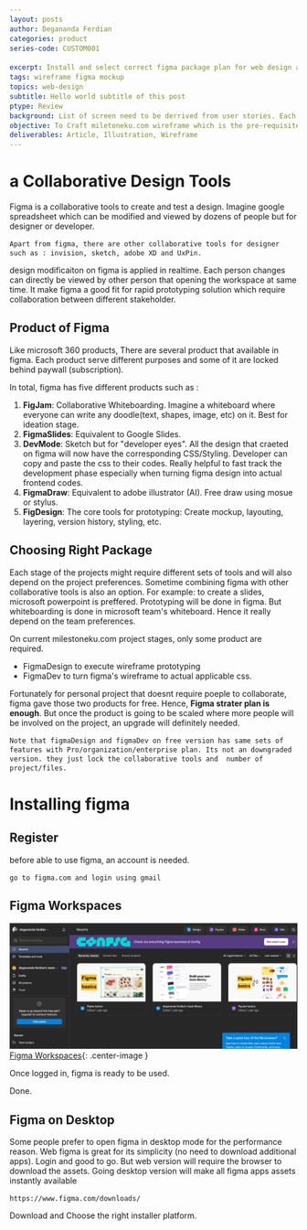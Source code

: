 ```yaml
---
layout: posts
author: Degananda Ferdian
categories: product
series-code: CUSTOM001

excerpt: Install and select correct figma package plan for web design and development
tags: wireframe figma mockup
topics: web-design
subtitle: Hello world subtitle of this post
ptype: Review
background: List of screen need to be derrived from user stories. Each screen will be created on figma to understand the user journey. Once the wireframe is finalized then ERD can be created.
objective: To Craft miletoneku.com wireframe which is the pre-requisite of creating  entity relationship diagram(ERD).
deliverables: Article, Illustration, Wireframe
---
```


# a Collaborative Design Tools

Figma is a collaborative  tools to create and test a design. Imagine google spreadsheet which can be modified and viewed by dozens of people but for designer or developer.

    Apart from figma, there are other collaborative tools for designer such as : invision, sketch, adobe XD and UxPin.

design modificaiton on figma is applied in realtime. Each person changes can directly be viewed by other person that opening the workspace at same time. It make figma a good fit for rapid prototyping solution which require collaboration between different stakeholder.

## Product of Figma

Like microsoft 360 products, There are several product that available in figma. Each product serve different purposes and some of it are locked behind paywall (subscription).

In total, figma has five different products such as :

1. **FigJam**: Collaborative Whiteboarding. Imagine a whiteboard where everyone can write any doodle(text, shapes, image, etc) on it. Best for ideation stage.
2. **FigmaSlides**: Equivalent to Google Slides.
3. **DevMode**: Sketch but for "developer eyes". All the design that craeted on figma will now have the corresponding CSS/Styling. Developer can copy and paste the css to their codes. Really helpful to fast track the development phase especially when turning figma design into actual frontend codes.
4. **FigmaDraw**: Equivalent to adobe illustrator (AI). Free draw using mosue or stylus.
5. **FigDesign**: The core tools for prototyping: Create mockup, layouting, layering, version history, styling, etc.

## Choosing Right Package

Each stage of the projects might require different sets of tools and will also depend on the project preferences. Sometime combining figma with other collaborative tools is also an option. For example: to create a slides, microsoft powerpoint is preffered. Prototyping will be done in figma. But whiteboarding is done in microsoft team's whiteboard. Hence it really depend on the team preferences.

On current milestoneku.com project stages, only some product are required. 

- FigmaDesign to execute wireframe prototyping
- FigmaDev to turn figma's wireframe to actual applicable css.

Fortunately for personal project that doesnt require poeple to collaborate, figma gave those two products for free. Hence, **Figma strater plan is enough**. But once the product is going to be scaled where more people will be involved on the project, an upgrade will definitely needed.

    Note that figmaDesign and figmaDev on free version has same sets of features with Pro/organization/enterprise plan. Its not an downgraded version. they just lock the collaborative tools and  number of project/files.

# Installing figma

## Register 

before able to use figma, an account is needed. 

    go to figma.com and login using gmail

## Figma Workspaces

![postimage100](/assets/images/2025-05/figma.jpg)
[Figma Workspaces](/assets/images/2025-05/figma.jpg){: .center-image }

Once logged in, figma is ready to be used.

Done.

## Figma on Desktop

Some people prefer to open figma in desktop mode for the performance reason. Web figma is great for its simplicity (no need to download additional apps). Login and good to go. But web version will require the browser to download the assets. Going desktop version will make all figma apps assets instantly available

    https://www.figma.com/downloads/

Download and Choose the right installer platform.